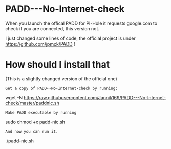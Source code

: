 # PADD---No-Internet-check
When you launch the offical PADD for PI-Hole it requests google.com to check if you are connected, this version not.

I just changed some lines of code, the official project is under https://github.com/jpmck/PADD !

# How should I install that 
(This is a slightly changed version of the official one)

    Get a copy of PADD--No-Internet-check by running:


wget -N https://raw.githubusercontent.com/Jannik169/PADD---No-Internet-check/master/paddnic.sh

    Make PADD executable by running

sudo chmod +x padd-nic.sh

    And now you can run it.

./padd-nic.sh
